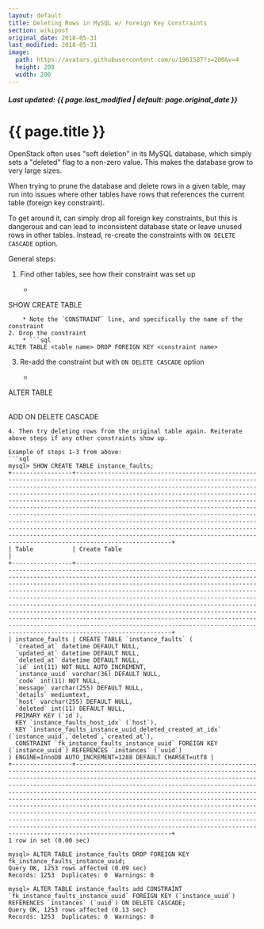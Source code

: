 ```yaml
---
layout: default
title: Deleting Rows in MySQL w/ Foreign Key Constraints
section: wikipost
original_date: 2018-05-31
last_modified: 2018-05-31
image:
  path: https://avatars.githubusercontent.com/u/1961587?s=200&v=4
  height: 200
  width: 200
---
```


##### *Last updated: {{ page.last_modified | default: page.original_date }}*

# {{ page.title }}
OpenStack often uses "soft deletion" in its MySQL database, which simply sets a "deleted" flag to a non-zero value. This makes the database grow to very large sizes.

When trying to prune the database and delete rows in a given table, may run into issues where other tables have rows that references the current table (foreign key constraint).

To get around it, can simply drop all foreign key constraints, but this is dangerous and can lead to inconsistent database state or leave unused rows in other tables.
Instead, re-create the constraints with `ON DELETE CASCADE` option.

General steps:
1. Find other tables, see how their constraint was set up
    * ```sql
SHOW CREATE TABLE <table name>
```
    * Note the `CONSTRAINT` line, and specifically the name of the constraint
2. Drop the constraint
    * ```sql
ALTER TABLE <table name> DROP FOREIGN KEY <constraint name>
```
3. Re-add the constraint but with `ON DELETE CASCADE` option
    * ```sql
ALTER TABLE <table name> ADD <entire constraint line> ON DELETE CASCADE
```
4. Then try deleting rows from the original table again. Reiterate above steps if any other constraints show up.

Example of steps 1-3 from above:
```sql
mysql> SHOW CREATE TABLE instance_faults;
+-----------------+-------------------------------------------------------------------------------------------------------------------------------------------------------------------------------------------------------------------------------------------------------------------------------------------------------------------------------------------------------------------------------------------------------------------------------------------------------------------------------------------------------------------------------------------------------------------------------------------------------------------------------------------------------------------------------------------------------------------------------------------------------+
| Table           | Create Table                                                                                                                                                                                                                                                                                                                                                                                                                                                                                                                                                                                                                                                                                                                                          |
+-----------------+-------------------------------------------------------------------------------------------------------------------------------------------------------------------------------------------------------------------------------------------------------------------------------------------------------------------------------------------------------------------------------------------------------------------------------------------------------------------------------------------------------------------------------------------------------------------------------------------------------------------------------------------------------------------------------------------------------------------------------------------------------+
| instance_faults | CREATE TABLE `instance_faults` (
  `created_at` datetime DEFAULT NULL,
  `updated_at` datetime DEFAULT NULL,
  `deleted_at` datetime DEFAULT NULL,
  `id` int(11) NOT NULL AUTO_INCREMENT,
  `instance_uuid` varchar(36) DEFAULT NULL,
  `code` int(11) NOT NULL,
  `message` varchar(255) DEFAULT NULL,
  `details` mediumtext,
  `host` varchar(255) DEFAULT NULL,
  `deleted` int(11) DEFAULT NULL,
  PRIMARY KEY (`id`),
  KEY `instance_faults_host_idx` (`host`),
  KEY `instance_faults_instance_uuid_deleted_created_at_idx` (`instance_uuid`,`deleted`,`created_at`),
  CONSTRAINT `fk_instance_faults_instance_uuid` FOREIGN KEY (`instance_uuid`) REFERENCES `instances` (`uuid`)
) ENGINE=InnoDB AUTO_INCREMENT=1288 DEFAULT CHARSET=utf8 |
+-----------------+-------------------------------------------------------------------------------------------------------------------------------------------------------------------------------------------------------------------------------------------------------------------------------------------------------------------------------------------------------------------------------------------------------------------------------------------------------------------------------------------------------------------------------------------------------------------------------------------------------------------------------------------------------------------------------------------------------------------------------------------------------+
1 row in set (0.00 sec)

mysql> ALTER TABLE instance_faults DROP FOREIGN KEY fk_instance_faults_instance_uuid;
Query OK, 1253 rows affected (0.09 sec)
Records: 1253  Duplicates: 0  Warnings: 0

mysql> ALTER TABLE instance_faults add CONSTRAINT `fk_instance_faults_instance_uuid` FOREIGN KEY (`instance_uuid`) REFERENCES `instances` (`uuid`) ON DELETE CASCADE;
Query OK, 1253 rows affected (0.13 sec)
Records: 1253  Duplicates: 0  Warnings: 0
```

